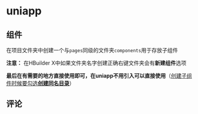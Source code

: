 # uniapp

## 组件

在项目文件夹中创建一个与`pages`同级的文件夹`components`用于存放子组件

**注意：** 在HBuilder X中如果文件夹名字创建正确右键文件夹会有**新建组件**选项

**最后在有需要的地方直接使用即可，在uniapp不用引入可以直接使用**（<u>创建子组件时候要勾选**创建同名目录**</u>）

## 评论
<Giscus />